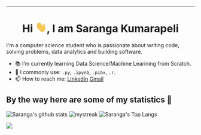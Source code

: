 <hr>
<h1 align="center">Hi <img src="https://raw.githubusercontent.com/ABSphreak/ABSphreak/master/gifs/Hi.gif" width="30px">, I am Saranga Kumarapeli</h1>
<!-- <h3 align="center">Machine Learning Engineer | Data Scientist </h3>
<p align="center"> -->


I'm a computer science student who is passionate about writing code, solving problems, data analytics and building software.

- 📚 I’m currently learning  Data Science/Machine Learining from Scratch.
- 🧾️ I commonly use: `.py`, `.ipynb`, `.pibx`, `.r`.
- 📫 How to reach me: [Linkedin](https://www.linkedin.com/in/sarangakumarapeli/) [Gmail](mailto:saranga.2019952@iit.ac.lk)
<!-- - 👯 I’m looking for a software development/Data Science internship (part-time).  -->



## By the way here are some of my statistics 🚀

![Saranga's github stats](https://github-readme-stats.vercel.app/api?username=Saranga99&show_icons=true&theme=tokyonight)
<img src="https://github-readme-streak-stats.herokuapp.com/?user=AkuraDiary&theme=tokyonight" alt="mystreak"/>
![Saranga's Top Langs](https://github-readme-stats.vercel.app/api/top-langs/?username=Saranga99&theme=tokyonight&layout=compact)
<br> 


<a href="https://github.com/Saranga99/website">
  <img src="https://github-readme-stats.vercel.app/api/top-langs/?username=Saranga99&layout=compact" />
</a>




